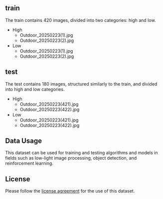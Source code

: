 
## train

The train contains 420 images, divided into two categories: high and low.

- High
  - Outdoor_20250223(1).jpg
  - Outdoor_20250223(2).jpg
- Low
  - Outdoor_20250223(1).jpg
  - Outdoor_20250223(2).jpg

## test

The test contains 180 images, structured similarly to the train, and divided into high and low categories.

- High
  - Outdoor_20250223(421).jpg
  - Outdoor_20250223(422).jpg
- Low
  - Outdoor_20250223(421).jpg
  - Outdoor_20250223(422).jpg

## Data Usage

This dataset can be used for training and testing algorithms and models in fields such as low-light image processing, object detection, and reinforcement learning.

## License

Please follow the [license agreement](#) for the use of this dataset.
